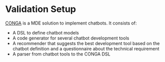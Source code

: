# Validation Setup
[CONGA](https://saraperezsoler.github.io/CONGA/) is a MDE solution to implement chatbots. It consists of:

- A DSL to define chatbot models
- A code generator for several chatbot development tools
- A recommender that suggests the best development tool based on the chatbot definition and a questionnaire about the technical requirement
- A parser from chatbot tools to the CONGA DSL
